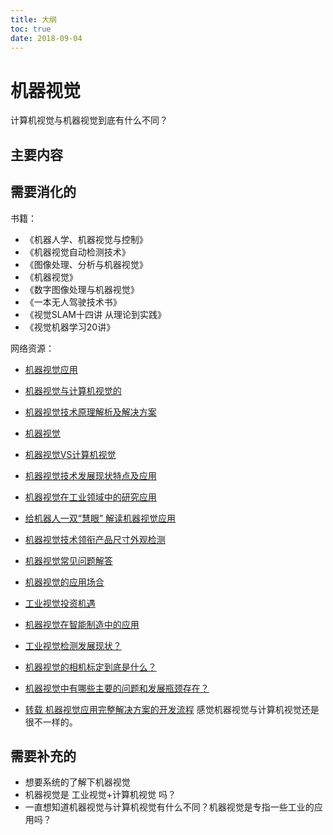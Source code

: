 ```yaml
---
title: 大纲
toc: true
date: 2018-09-04
---
```


# 机器视觉

计算机视觉与机器视觉到底有什么不同？

## 主要内容


## 需要消化的

书籍：

- 《机器人学、机器视觉与控制》
- 《机器视觉自动检测技术》
- 《图像处理、分析与机器视觉》
- 《机器视觉》
- 《数字图像处理与机器视觉》
- 《一本无人驾驶技术书》
- 《视觉SLAM十四讲 从理论到实践》
- 《视觉机器学习20讲》


网络资源：

- [机器视觉应用](https://www.microscan.com/zh/resources/%E5%9F%BA%E7%A1%80%E7%9F%A5%E8%AF%86/%E6%9C%BA%E5%99%A8%E8%A7%86%E8%A7%89-%E5%B8%B8%E8%A7%81%E5%BA%94%E7%94%A8)

- [机器视觉与计算机视觉的](https://www.zhihu.com/question/23183532)
- [机器视觉技术原理解析及解决方案](https://blog.csdn.net/tiandijun/article/details/56669053)

- [机器视觉](https://zh.wikipedia.org/wiki/%E6%9C%BA%E5%99%A8%E8%A7%86%E8%A7%89)
- [机器视觉VS计算机视觉](https://blog.csdn.net/u013360881/article/details/47450659)
- [机器视觉技术发展现状特点及应用](http://www.otechdg.com/dynamic/17.html)
- [机器视觉在工业领域中的研究应用](https://wenku.baidu.com/view/ccf90d2a5901020207409c47.html)
- [给机器人一双“慧眼” 解读机器视觉应用](http://www.china-vision.org/application/applicationsub/25146.html)
- [机器视觉技术领衔产品尺寸外观检测](http://www.china-vision.org/application/applicationsub/16550.html)
- [机器视觉常见问题解答](http://www.china-vision.org/application/applicationsub/16533.html)
- [机器视觉的应用场合](http://www.china-vision.org/application/applicationsub/16494.html)
- [工业视觉投资机遇](https://www.jianshu.com/p/2cb7f3238524)
- [机器视觉在智能制造中的应用](https://m.sohu.com/n/477863952/?wscrid=95360_6)
- [工业视觉检测发展现状？](https://www.zhihu.com/question/56432790)

- [机器视觉的相机标定到底是什么？](https://www.zhihu.com/question/29448299)
- [机器视觉中有哪些主要的问题和发展瓶颈存在？](https://www.zhihu.com/question/20023867)

- [转载 机器视觉应用完整解决方案的开发流程](http://blog.sina.com.cn/s/blog_134f0d3e80102xpsp.html) 感觉机器视觉与计算机视觉还是很不一样的。

## 需要补充的

- 想要系统的了解下机器视觉
- 机器视觉是 工业视觉+计算机视觉 吗？
- 一直想知道机器视觉与计算机视觉有什么不同？机器视觉是专指一些工业的应用吗？
